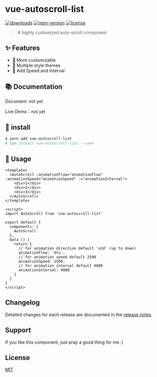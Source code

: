 
# vue-autoscroll-list

[![downloads](https://img.shields.io/npm/dm/vue-autoscroll-list.svg)](https://www.npmjs.com/package/vue-autoscroll-list)
[![npm-version](https://img.shields.io/npm/v/vue-autoscroll-list.svg)](https://www.npmjs.com/package/vue-autoscroll-list)
[![license](https://img.shields.io/npm/l/express.svg)]()

> A highly customized auto-scroll component

## ✨ Features
- 🍖 More customizable
- 👗 Multiple style themes
- 🎉 Add Speed and Interval

## 📚 Documentation

Document: not yet

Live Demo：not yet


## 🎯 install
```bash
$ yarn add vue-autoscroll-list
# npm install vue-autoscroll-list --save
```


## 🚀 Usage
```vue
<template>
  <AutoScroll :animationFlow="animationFlow" :animationSpeed="animationSpeed" :="animationInterval">
    <div>1</div>
    <div>2</div>
    <div>3</div>
  </AutoScroll>
</template>

<script>
import AutoScroll from 'vue-autoscroll-list'

export default {
  components: {
    AutoScroll
  },
  data () {
    return {
      // for animation direction default 'utd' (up to down)
      animationFlow: 'dtu',
      // for animation speed default 2500
      animationSpeed: 2500,
      // for animation interval default 4000
      animationInterval: 4000
    }
  }
}
</script>
```

## Changelog

Detailed changes for each release are documented in the [release notes](https://github.com/rendra-pramulia/vue-autoscroll-list/blob/master/CHANGELOG.md).

## Support

If you like this component, just pray a good thing for me :)

## License

[MIT](https://github.com/rendra-pramulia/vue-autoscroll-list/blob/master/LICENSE)